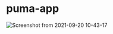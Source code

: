 # puma-app
![Screenshot from 2021-09-20 10-43-17](https://user-images.githubusercontent.com/81630553/133961034-b907379f-b302-45b3-adb5-c27e307edc78.png)
